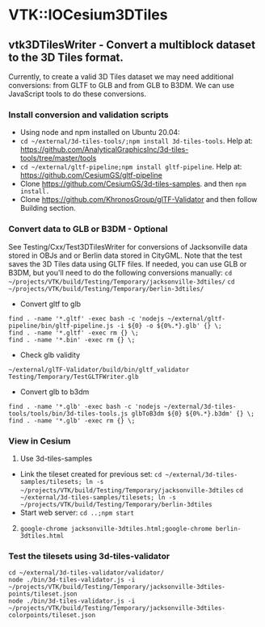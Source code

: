 # VTK::IOCesium3DTiles
## vtk3DTilesWriter - Convert a multiblock dataset to the 3D Tiles format.

Currently, to create a valid 3D Tiles dataset we may need additional
conversions: from GLTF to GLB and from GLB to B3DM. We can use
JavaScript tools to do these conversions.

### Install conversion and validation scripts
- Using node and npm installed on Ubuntu 20.04:
- `cd ~/external/3d-tiles-tools/;npm install 3d-tiles-tools`. Help at: <https://github.com/AnalyticalGraphicsInc/3d-tiles-tools/tree/master/tools>
- `cd ~/external/gltf-pipeline;npm install gltf-pipeline`. Help at: <https://github.com/CesiumGS/gltf-pipeline>
- Clone <https://github.com/CesiumGS/3d-tiles-samples>. and then `npm install.`
- Clone <https://github.com/KhronosGroup/glTF-Validator> and then follow Building section.

### Convert data to GLB or B3DM - Optional
See Testing/Cxx/Test3DTilesWriter for conversions of Jacksonville data
stored in OBJs and or Berlin data stored in CityGML.
Note that the test saves the 3D Tiles data using GLTF files.
If needed, you can use GLB or B3DM, but you'll need to do the following conversions
manually:
`cd ~/projects/VTK/build/Testing/Temporary/jacksonville-3dtiles/`
`cd ~/projects/VTK/build/Testing/Temporary/berlin-3dtiles/`

- Convert gltf to glb
```
find . -name '*.gltf' -exec bash -c 'nodejs ~/external/gltf-pipeline/bin/gltf-pipeline.js -i ${0} -o ${0%.*}.glb' {} \;
find . -name '*.gltf' -exec rm {} \;
find . -name '*.bin' -exec rm {} \;
```
- Check glb validity
```
~/external/glTF-Validator/build/bin/gltf_validator Testing/Temporary/TestGLTFWriter.glb
```

- Convert glb to b3dm
```
find . -name '*.glb' -exec bash -c 'nodejs ~/external/3d-tiles-tools/tools/bin/3d-tiles-tools.js glbToB3dm ${0} ${0%.*}.b3dm' {} \;
find . -name '*.glb' -exec rm {} \;

```
### View in Cesium
1. Use 3d-tiles-samples
  - Link the tileset created for previous set:
  `cd ~/external/3d-tiles-samples/tilesets; ln -s ~/projects/VTK/build/Testing/Temporary/jacksonville-3dtiles`
  `cd ~/external/3d-tiles-samples/tilesets; ln -s ~/projects/VTK/build/Testing/Temporary/berlin-3dtiles`
  - Start web server:
  `cd ..;npm start`
2. `google-chrome jacksonville-3dtiles.html;google-chrome berlin-3dtiles.html`

### Test the tilesets using 3d-tiles-validator
```
cd ~/external/3d-tiles-validator/validator/
node ./bin/3d-tiles-validator.js -i ~/projects/VTK/build/Testing/Temporary/jacksonville-3dtiles-points/tileset.json
node ./bin/3d-tiles-validator.js -i ~/projects/VTK/build/Testing/Temporary/jacksonville-3dtiles-colorpoints/tileset.json
```
